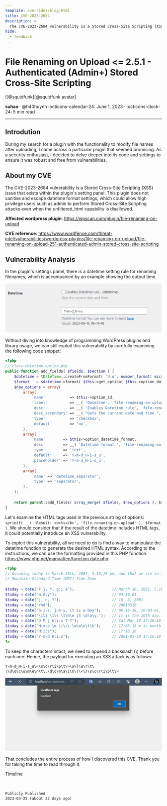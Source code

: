 ```yaml
---
template: overrides/blog.html
title: CVE-2023-2684
description: >
  The CVE-2023-2684 vulnerability is a Stored Cross-Site Scripting (XSS) issue that exists within the plugin's setting panel. This plugin does not sanitise and escape datetime format settings, which could allow high privilege users such as admin to perform Stored Cross-Site Scripting attacks even when the unfiltered_html capability is disallowed.
hide:
  - feedback
---
```


# File Renaming on Upload <= 2.5.1 - Authenticated (Admin+) Stored Cross-Site Scripting

<aside class="mdx-author" markdown>
![@squidfunk][@squidfunk avatar]

<span>**suhao** · @h40huynh</span>
<span>
:octicons-calendar-24: June 1, 2023 ·
:octicons-clock-24: 5 min read
</span>

</aside>

[built-in search plugin]: ../../setup/setting-up-site-search.md#built-in-search-plugin
[@squidfunk avatar]: ../../assets/author/haoicon.png
[insiders-4.14.0]: ../../insiders/changelog.md#4.14.0

---

## Introdution

During my search for a plugin with the functionality to modify file names after uploading, I came across a particular plugin that seemed promising. As a security enthusiast, I decided to delve deeper into its code and settings to ensure it was robust and free from vulnerabilities.

## About my CVE

The CVE-2023-2684 vulnerability is a Stored Cross-Site Scripting (XSS) issue that exists within the plugin's setting panel. This plugin does not sanitise and escape datetime format settings, which could allow high privilege users such as admin to perform Stored Cross-Site Scripting attacks even when the unfiltered_html capability is disallowed.

**Affected wordpress plugin**: https://wpscan.com/plugin/file-renaming-on-upload

**CVE reference**: https://www.wordfence.com/threat-intel/vulnerabilities/wordpress-plugins/file-renaming-on-upload/file-renaming-on-upload-251-authenticated-admin-stored-cross-site-scripting

## Vulnerability Analysis

In the plugin's settings panel, there is a datetime setting rule for renaming filenames, which is accompanied by an example showing the output time.

![Datetime setting](cve-2023-2684/setting.png)

Without diving into knowledge of programming WordPress plugins and library usage, we can still exploit this vulnerability by carefully examining the following code snippet:

```php
<?php
// class-datetime-option.php
public function add_fields( $fields, $section ) {
    $datetime = \DateTime::createFromFormat( 'U.u', number_format( microtime( true ), 6, '.', '' ) );
    $format   = $datetime->format( $this->get_option( $this->option_datetime_format, 'Y-m-d_H-i-s_u' ) );
    $new_options = array(
        array(
            'name'           => $this->option_id,
            'label'          => __( 'Datetime', 'file-renaming-on-upload' ),
            'desc'           => __( 'Enables Datetime rule', 'file-renaming-on-upload' ) . ' - ' . '<strong>{' . $this->option_id . '}</strong>',
            'desc_secondary' => __( "Gets the current date and time.", 'file-renaming-on-upload' ),
            'type'           => 'checkbox',
            'default'        => 'no',
        ),
        array(
            'name'        => $this->option_datetime_format,
            'desc'        => __( 'Datetime format ', 'file-renaming-on-upload' ) . sprintf( __( 'You can see more formats <a target="_blank" href="%s">here</a>', 'file-renaming-on-upload' ), 'http://php.net/manual/function.date.php' ) . '<br />' . sprintf( __( 'Result: <b>%s</b>', 'file-renaming-on-upload' ), $format ),
            'type'        => 'text',
            'default'     => 'Y-m-d_H-i-s_u',
            'placeholder' => 'Y-m-d_H-i-s_u',
        ),
        array(
            'name' => 'datetime_separator',
            'type' => 'separator',
        ),
    );

    return parent::add_fields( array_merge( $fields, $new_options ), $section );
}
```

Let's examine the HTML tags used in the previous string of options: `sprintf( __( 'Result: <b>%s</b>', 'file-renaming-on-upload' ), $format )`. We should consider that if the result of the datetime includes HTML tags, it could potentially introduce an XSS vulnerability.

To exploit this vulnerability, all we need to do is find a way to manipulate the datetime function to generate the desired HTML syntax. According to the instructions, we can use the formatting provided in this PHP function: https://www.php.net/manual/en/function.date.php.

```php
<?php
// Assuming today is March 10th, 2001, 5:16:18 pm, and that we are in the
// Mountain Standard Time (MST) Time Zone

$today = date("F j, Y, g:i a");                 // March 10, 2001, 5:16 pm
$today = date("m.d.y");                         // 03.10.01
$today = date("j, n, Y");                       // 10, 3, 2001
$today = date("Ymd");                           // 20010310
$today = date('h-i-s, j-m-y, it is w Day');     // 05-16-18, 10-03-01, 1631 1618 6 Satpm01
$today = date('\i\t \i\s \t\h\e jS \d\a\y.');   // it is the 10th day.
$today = date("D M j G:i:s T Y");               // Sat Mar 10 17:16:18 MST 2001
$today = date('H:m:s \m \i\s\ \m\o\n\t\h');     // 17:03:18 m is month
$today = date("H:i:s");                         // 17:16:18
$today = date("Y-m-d H:i:s");                   // 2001-03-10 17:16:18 (the MySQL DATETIME format)
?>
```

To keep the characters intact, we need to append a backslash (\\) before each one. Hence, the payload for executing an XSS attack is as follows:

```
Y-m-d_H-i-s_u\<\s\c\r\i\p\t\>\a\l\e\r\t\(\d\o\c\u\m\e\n\t\.\d\o\m\a\i\n\)\<\/\s\c\r\i\p\t\>
```

![Payload execution](cve-2023-2684/xss.png)

That concludes the entire process of how I discovered this CVE. Thank you for taking the time to read through it.

Timeline

```


Publicly Published
2023-05-25 (about 22 days ago)
```
